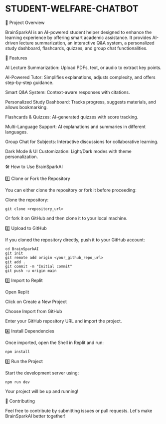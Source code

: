 # STUDENT-WELFARE-CHATBOT

📌 Project Overview

BrainSparkAI is an AI-powered student helper designed to enhance the learning experience by offering smart academic assistance. It provides AI-driven lecture summarization, an interactive Q&A system, a personalized study dashboard, flashcards, quizzes, and group chat functionalities.

🚀 Features

AI Lecture Summarization: Upload PDFs, text, or audio to extract key points.

AI-Powered Tutor: Simplifies explanations, adjusts complexity, and offers step-by-step guidance.

Smart Q&A System: Context-aware responses with citations.

Personalized Study Dashboard: Tracks progress, suggests materials, and allows bookmarking.

Flashcards & Quizzes: AI-generated quizzes with score tracking.

Multi-Language Support: AI explanations and summaries in different languages.

Group Chat for Subjects: Interactive discussions for collaborative learning.

Dark Mode & UI Customization: Light/Dark modes with theme personalization.

🛠️ How to Use BrainSparkAI

1️⃣ Clone or Fork the Repository

You can either clone the repository or fork it before proceeding:

Clone the repository:

    git clone <repository_url>

Or fork it on GitHub and then clone it to your local machine.

2️⃣ Upload to GitHub

If you cloned the repository directly, push it to your GitHub account:

    cd BrainSparkAI
    git init
    git remote add origin <your_github_repo_url>
    git add .
    git commit -m "Initial commit"
    git push -u origin main

3️⃣ Import to Replit

Open Replit

Click on Create a New Project

Choose Import from GitHub

Enter your GitHub repository URL and import the project.

4️⃣ Install Dependencies

Once imported, open the Shell in Replit and run:

    npm install

5️⃣ Run the Project

Start the development server using:

    npm run dev

Your project will be up and running!

🎯 Contributing

Feel free to contribute by submitting issues or pull requests. Let's make BrainSparkAI better together!
